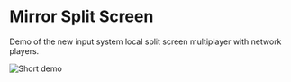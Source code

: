 # Mirror Split Screen

Demo of the new input system local split screen multiplayer with network players.

![Short demo](media/splitscreen01.gif "Short Demo")
